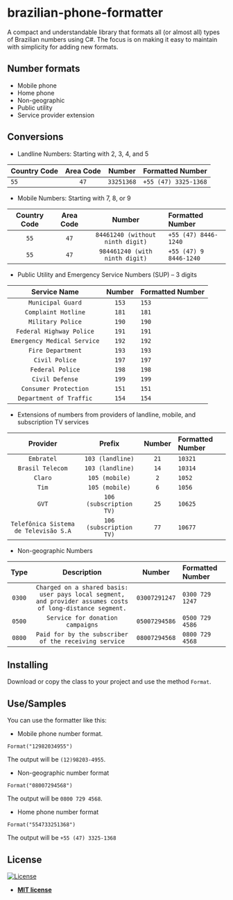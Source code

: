 # brazilian-phone-formatter
A compact and understandable library that formats all (or almost all) types of Brazilian numbers using C#. The focus is on making it easy to maintain with simplicity for adding new formats.

## Number formats
- Mobile phone
- Home phone 
- Non-geographic 
- Public utility
- Service provider extension

## Conversions
- Landline Numbers: Starting with 2, 3, 4, and 5

| Country Code | Area Code | Number | Formatted Number  |
| :------------------------- | :---------------------: | :----------: | :----------: |
|    `55`    |        `47`         |     `33251368`     | `+55 (47) 3325-1368` |

- Mobile Numbers: Starting with 7, 8, or 9

| Country Code | Area Code | Number | Formatted Number  |
| :-------------------------: | :---------------------: | :----------: | :----------------------------------------------------------------------------------------------------------------------------------------- |
|    `55`    |        `47`         |     `84461240 (without ninth digit)`     | `+55 (47) 8446-1240` |
|    `55`    |        `47`         |     `984461240 (with ninth digit)`     | `+55 (47) 9 8446-1240` |

- Public Utility and Emergency Service Numbers (SUP) – 3 digits

| Service Name | Number | Formatted Number  |
| :-------------------------: | :---------------------: |:----------------------------------------------------------------------------------------------------------------------------------------- |
|`Municipal Guard`                             |   `153`   |    `153`    |
|`Complaint Hotline`                              |   `181`   |    `181`    |
|`Military Police`                              |   `190`   |    `190`    |
|`Federal Highway Police`                   |   `191`   |    `191`    |
|`Emergency Medical Service`    |   `192`   |    `192`    |
|`Fire Department`                           |   `193`   |    `193`    |
|`Civil Police`                                |   `197`   |    `197`    |
|`Federal Police`                   |   `198`   |    `198`    |
|`Civil Defense`                                 |   `199`   |    `199`    |
|`Consumer Protection`                                       |   `151`   |    `151`    |
|`Department of Traffic`                                       |   `154`   |    `154`    |


- Extensions of numbers from providers of landline, mobile, and subscription TV services

| Provider | Prefix | Number | Formatted Number | 
| :-------------------------: | :---------------------: | :----------: | :----------------------------------------------------------------------------------------------------------------------------------------- |
| `Embratel`                             |  `103 (landline)`    |   `21`  |   `10321`     |
| `Brasil Telecom`                       |  `103 (landline)`    |   `14`  |   `10314`     |
| `Claro`                                |  `105 (mobile)`   |   `2`   |   `1052`      |
| `Tim`                                  |  `105 (mobile)`   |   `6`   |   `1056`      |
| `GVT`                                  |  `106 (subscription TV)` |   `25`  |   `10625`     |
| `Telefônica Sistema de Televisão S.A`  |  `106 (subscription TV)` |   `77`  |   `10677`     |        


- Non-geographic Numbers

| Type | Description | Number | Formatted Number | 
| :-------------------------: | :---------------------: | :----------: | :----------------------------------------------------------------------------------------------------------------------------------------- |
| `0300`  |  `Charged on a shared basis: user pays local segment, and provider assumes costs of long-distance segment.`    |   `03007291247`  |   `0300 729 1247`     |
| `0500`  |  `Service for donation campaigns`                             |   `05007294586`  |   `0500 729 4586`     |
| `0800`  |  `Paid for by the subscriber of the receiving service`    |   `08007294568`  |   `0800 729 4568`     |



## Installing
Download or copy the class to your project and use the method `Format`.

## Use/Samples
You can use the formatter like this:

- Mobile phone number format.
```CSharp
Format("12982034955")
```
The output will be `(12)98203-4955`.


- Non-geographic number format
```CSharp
Format("08007294568")
```
The output will be `0800 729 4568`.


- Home phone number format

```CSharp
Format("554733251368")
```
The output will be `+55 (47) 3325-1368`


## License

[![License](http://img.shields.io/:license-mit-blue.svg?style=flat-square)](http://badges.mit-license.org)

- **[MIT license](http://opensource.org/licenses/mit-license.php)**
